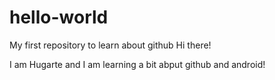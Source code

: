 # hello-world
My first repository to learn about github
Hi there!

I am Hugarte and I am learning a bit abput github and android!
